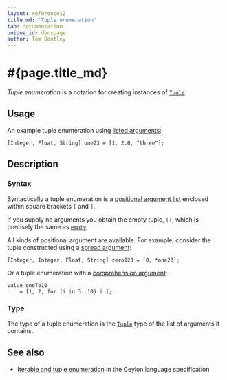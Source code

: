 ```yaml
---
layout: reference12
title_md: 'Tuple enumeration'
tab: documentation
unique_id: docspage
author: Tom Bentley
---
```


# #{page.title_md}

_Tuple enumeration_ is a notation for creating instances of
[`Tuple`](#{site.urls.apidoc_1_1}/Tuple.type.html).

## Usage 

An example tuple enumeration using 
[listed arguments](../positional-argument-list/#listed_arguments):

<!-- try: -->
    [Integer, Float, String] one23 = [1, 2.0, "three"];

## Description

### Syntax

Syntactically a tuple enumeration is a 
[positional argument list](../positional-argument-list/) enclosed 
within square brackets `[` and `]`.

If you supply no arguments you obtain the empty tuple, `[]`, 
which is precisely the same as 
[`empty`](#{site.urls.apidoc_1_1}/index.html#empty).

All kinds of positional argument are available. 
For example, consider
the tuple constructed using a 
[spread argument](../positional-argument-list/#spread_arguments):

<!-- try: -->
    [Integer, Integer, Float, String] zero123 = [0, *one23];

Or a tuple enumeration with a 
[comprehension argument](../positional-argument-list/#comprehension_arguments):

<!-- try: -->
    value oneTo10 
        = [1, 2, for (i in 3..10) i ];



### Type

The type of a tuple enumeration is the 
[`Tuple`](#{site.urls.apidoc_1_1}/Tuple.type.html) 
type of the list of arguments it contains.


## See also

* [Iterable and tuple enumeration](#{site.urls.spec_current}#enumeration) 
  in the Ceylon language specification
